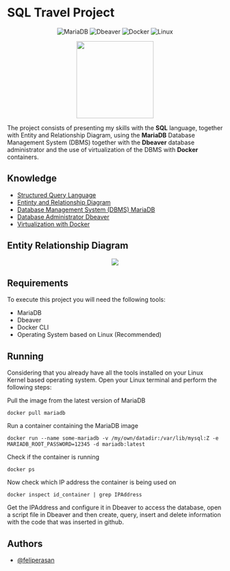 # SQL Travel Project

<div align="center">
 
 ![MariaDB](https://img.shields.io/badge/MariaDB-003545?style=for-the-badge&logo=mariadb&logoColor=white)
 ![Dbeaver](https://img.shields.io/badge/Dbeaver-FFF?style=for-the-badge&logo=dbeaver&logoColor=000)
 ![Docker](https://img.shields.io/badge/docker-%230db7ed.svg?style=for-the-badge&logo=docker&logoColor=white) 
 ![Linux](https://img.shields.io/badge/Linux-FCC624?style=for-the-badge&logo=linux&logoColor=black) 

 <img src="https://github.com/feliperasan/mariadb-travel-project/assets/32422863/2a1f9f09-967d-42f0-9152-0277541f0ea5" width="180"/>
 
</div>




The project consists of presenting my skills with the **SQL** language, together with Entity and Relationship Diagram, using the **MariaDB** Database Management System (DBMS) together with the **Dbeaver** database administrator and the use of virtualization of the DBMS with **Docker** containers.


## Knowledge

 - [Structured Query Language](https://www.sqltutorial.org/)
 - [Entinty and Relationship Diagram](https://www.geeksforgeeks.org/introduction-of-er-model/)
 - [Database Management System (DBMS) MariaDB](https://mariadb.org/documentation/)
 - [Database Administrator Dbeaver](https://dbeaver.io/download/)
 - [Virtualization with Docker](https://docs.docker.com/)


## Entity Relationship Diagram
<div align="center">
 
 [![](https://mermaid.ink/img/pako:eNqlUt9PwjAQ_leae5JkI1vXwdZnZmKIxoCaaJaQulZpYC3pOiOO_e-WDYKIb_bpu_vux3fXa6DQXAAFYSaSvRtW5gq59zjPZmi3833doFnmjKcMUVSylah-BDQ93j-pLJIc3U9Prg9miiUzVziOB0ixUlxSYRAMkCiZXJ-4CbMCvUpjlwvu4GVS7HIY50ZUBy1trnpwVNpq39_t0CSbP9zcPTvha6lW1XnMhfZzu66EWbiBrqfnfi4qK9X2N9WJ_ltuN35lma1PclGPjgL_vceOctIKIzdW6sM6WvCgFMatl7sf7prkYJfCVQDqIGdmlUOu9nGstnq-VQVQa2rhQb3ZT3O4CaBvbF0574YpoA18AiUkHSbjOAmDMcGYJKEHW6AhHgajCEeYhFFEYhKR1oMvrV2FYJimOB2RKBmlJAgCTLpyLx3Z9xRcWm1u-4Ps7rL9Br4XwDc?type=png)](https://mermaid.live/edit#pako:eNqlUt9PwjAQ_leae5JkI1vXwdZnZmKIxoCaaJaQulZpYC3pOiOO_e-WDYKIb_bpu_vux3fXa6DQXAAFYSaSvRtW5gq59zjPZmi3833doFnmjKcMUVSylah-BDQ93j-pLJIc3U9Prg9miiUzVziOB0ixUlxSYRAMkCiZXJ-4CbMCvUpjlwvu4GVS7HIY50ZUBy1trnpwVNpq39_t0CSbP9zcPTvha6lW1XnMhfZzu66EWbiBrqfnfi4qK9X2N9WJ_ltuN35lma1PclGPjgL_vceOctIKIzdW6sM6WvCgFMatl7sf7prkYJfCVQDqIGdmlUOu9nGstnq-VQVQa2rhQb3ZT3O4CaBvbF0574YpoA18AiUkHSbjOAmDMcGYJKEHW6AhHgajCEeYhFFEYhKR1oMvrV2FYJimOB2RKBmlJAgCTLpyLx3Z9xRcWm1u-4Ps7rL9Br4XwDc)
 
</div>


## Requirements

To execute this project you will need the following tools:
- MariaDB
- Dbeaver
- Docker CLI
- Operating System based on Linux (Recommended)



## Running
Considering that you already have all the tools installed on your Linux Kernel based operating system. Open your Linux terminal and perform the following steps:

Pull the image from the latest version of MariaDB
```docker
docker pull mariadb
```
Run a container containing the MariaDB image
```docker
docker run --name some-mariadb -v /my/own/datadir:/var/lib/mysql:Z -e MARIADB_ROOT_PASSWORD=12345 -d mariadb:latest
```
Check if the container is running
```docker
docker ps
```
Now check which IP address the container is being used on
```docker
docker inspect id_container | grep IPAddress
```

Get the IPAddress and configure it in Dbeaver to access the database, open a script file in Dbeaver and then create, query, insert and delete information with the code that was inserted in github.
## Authors

- [@feliperasan](https://www.github.com/feliperasan)
